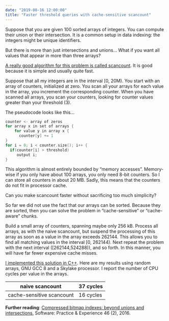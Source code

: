```yaml
---
date: "2019-08-16 12:00:00"
title: "Faster threshold queries with cache-sensitive scancount"
---
```




Suppose that you are given 100 sorted arrays of integers. You can compute their union or their intersection. It is a common setup in data indexing: the integers might be unique identifiers.

But there is more than just intersections and unions&hellip; What if you want all values that appear in more than three arrays?

[A really good algorithm for this problem is called scancount](https://arxiv.org/abs/1402.4466). It is good because it is simple and usually quite fast.

Suppose that all my integers are in the interval [0, 20M). You start with an array of counters, initialized at zero. You scan all your arrays for each value in the array, you increment the corresponding counter. When you have scanned all arrays, you scan your counters, looking for counter values greater than your threshold (3).

The pseudocode looks like this&hellip;
```C
counter <- array of zeros
for array x in set of arrays {
    for value y in array x {
      counter[y] += 1
}
for i = 0; i < counter.size(); i++ {
  if(counter[i] > threshold)
     output i;
}
```


This algorithm is almost entirely bounded by &ldquo;memory accesses&rdquo;. Memory-wise if you only have about 100 arrays, you only need 8-bit counters. So I can store all counters in about 20 MB. Sadly, this means that the counters do not fit in processor cache.

Can you make scancount faster without sacrificing too much simplicity?

So far we did not use the fact that our arrays can be sorted. Because they are sorted, then you can solve the problem in &ldquo;cache-sensitive&rdquo; or &ldquo;cache-aware&rdquo; chunks.

Build a small array of counters, spanning maybe only 256 kB. Process all arrays, as with the naive scancount, but suspend the processing of this array as soon as a value in the array exceeds 262144. This allows you to find all matching values in the interval [0, 262144). Next repeat the problem with the next interval ([262144,524288)), and so forth. In this manner, you will have far fewer expensive cache misses.

[I implemented this solution in C++](https://github.com/lemire/Code-used-on-Daniel-Lemire-s-blog/tree/master/2019/08/16). Here are my results using random arrays, GNU GCC 8 and a Skylake processor. I report the number of CPU cycles per value in the arrays.

naive scancount          |37 cycles                |
-------------------------|-------------------------|
cache-sensitive scancount |16 cycles                |


__Further reading__: [Compressed bitmap indexes: beyond unions and intersections](https://arxiv.org/abs/1402.4466), Software: Practice &#038; Experience 46 (2), 2016.

